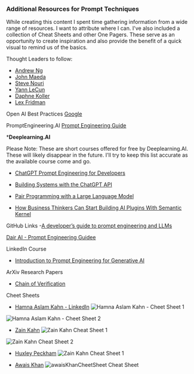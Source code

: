 ### Additional Resources for Prompt Techniques

While creating this content I spent time gathering information from a wide range of resources. I want to attribute where I can. I've also included a collection of Cheat Sheets and other One Pagers. These serve as an opportunity to create inspiration and also provide the benefit of a quick visual to remind us of the basics. 

Thought Leaders to follow:
- [Andrew Ng](https://www.linkedin.com/in/andrewyng/)
- [John Maeda](https://www.linkedin.com/in/johnmaeda/)
- [Steve Nouri](https://www.linkedin.com/in/stevenouri/)
- [Yann LeCun](https://www.linkedin.com/in/yann-lecun/)
- [Daphne Koller](https://www.linkedin.com/in/daphne-koller-4053a820/)
- [Lex Fridman](https://www.linkedin.com/in/lexfridman/)



Open AI Best Practices
[Google](https://www.google.com/)

PromptEngineering.AI
[Prompt Engineering Guide](https://www.promptingguide.ai/)

***Deeplearning.AI**

Please Note: These are short courses offered for free by Deeplearning.AI. These will likely disappear in the future. I'll try to keep this list accurate as the available course come and go. 

- [ChatGPT Prompt Engineering for Developers](https://learn.deeplearning.ai/chatgpt-prompt-eng/lesson/1/introduction)

- [Building Systems with the ChatGPT API](https://learn.deeplearning.ai/chatgpt-building-system/lesson/1/introduction)

- [Pair Programming with a Large Language Model](https://learn.deeplearning.ai/pair-programming-llm/lesson/1/introduction)

- [How Business Thinkers Can Start Building AI Plugins With Semantic Kernel](https://learn.deeplearning.ai/microsoft-semantic-kernel/lesson/1/introduction)

GitHub Links
-[A developer’s guide to prompt engineering and LLMs](https://github.blog/2023-07-17-prompt-engineering-guide-generative-ai-llms/)

[Dair AI - Prompt Engineering Guidee](https://github.com/dair-ai/Prompt-Engineering-Guide/blob/main/guides/prompts-intro.md)



LinkedIn Course
- [Introduction to Prompt Engineering for Generative AI](https://www.linkedin.com/learning/introduction-to-prompt-engineering-for-generative-ai/)

ArXiv Research Papers

- [Chain of Verification](https://arxiv.org/abs/2309.11495)

Cheet Sheets

- [Hamna Aslam Kahn - LinkedIn](https://www.linkedin.com/feed/update/urn:li:activity:7122557742166257665/)
![Hamna Aslam Kahn - Cheet Sheet 1](resources/images/ChatGptCheatSheet.jpg)

![Hamna Aslam Kahn - Cheet Sheet 2](resources/images/dataAnalysisCheetSheet.jpg)


- [Zain Kahn](https://www.linkedin.com/in/zainkahn/)
![Zain Kahn Cheat Sheet 1](resources/images/zainKahnCheatSheet.jpg)

![Zain Kahn Cheat Sheet 2](resources/images/zainKahnCheatSheet2.jpg)


- [Huxley Peckham](https://www.linkedin.com/in/huxley-peckham/)
![Zain Kahn Cheat Sheet 1](resources\images\huxleyPeckham.jpg)

- [Awais Khan](https://www.linkedin.com/in/awaiskhanli/)
![awaisKhanCheetSheet Cheat Sheet](resources/images/awaisKhanCheetSheet.jpg)








